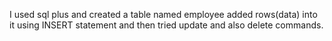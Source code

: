 I used sql plus and created a table named employee added rows(data) into it using INSERT statement and then tried update and also delete commands.
